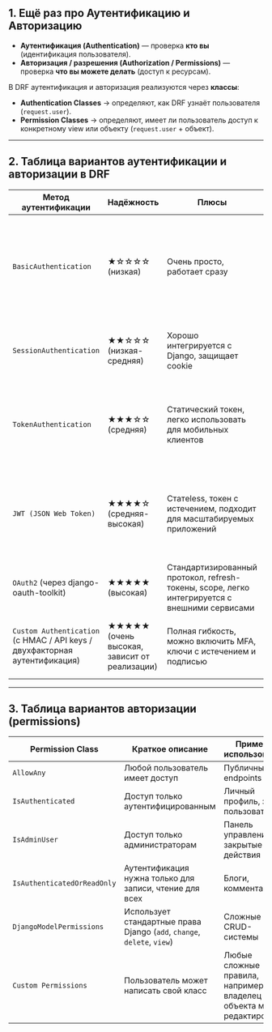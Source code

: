 ## 1. Ещё раз про Аутентификацию и Авторизацию


* **Аутентификация (Authentication)** — проверка **кто вы** (идентификация пользователя).
* **Авторизация / разрешения (Authorization / Permissions)** — проверка **что вы можете делать** (доступ к ресурсам).

В DRF аутентификация и авторизация реализуются через **классы**:

* **Authentication Classes** → определяют, как DRF узнаёт пользователя (`request.user`).
* **Permission Classes** → определяют, имеет ли пользователь доступ к конкретному view или объекту (`request.user` + объект).

---

## 2. Таблица вариантов аутентификации и авторизации в DRF

| Метод аутентификации                                                                | Надёжность                                   | Плюсы                                                                                         | Минусы / Риски                                                                         |
|-------------------------------------------------------------------------------------| -------------------------------------------- | --------------------------------------------------------------------------------------------- | -------------------------------------------------------------------------------------- |
| `BasicAuthentication`                                                               | ★☆☆☆☆ (низкая)                               | Очень просто, работает сразу                                                                  | Пароли передаются в каждом запросе (только HTTPS защищает), легко подделать без HTTPS  |
| `SessionAuthentication`                                                             | ★★☆☆☆ (низкая-средняя)                       | Хорошо интегрируется с Django, защищает cookie                                                | Уязвим к CSRF, не подходит для внешних клиентов / API без cookie                       |
| `TokenAuthentication`                                                               | ★★★☆☆ (средняя)                              | Статический токен, легко использовать для мобильных клиентов                                  | Токен бессрочный, легко украсть, токен нельзя отозвать до ручного удаления             |
| `JWT (JSON Web Token)`                                                              | ★★★★☆ (средняя-высокая)                      | Статeless, токен с истечением, подходит для масштабируемых приложений                         | Токен нельзя легко отозвать до истечения срока, требует HTTPS, нужно проверять подпись |
| `OAuth2` (через django-oauth-toolkit)                                               | ★★★★★ (высокая)                              | Стандартизированный протокол, refresh-токены, scope, легко интегрируется с внешними сервисами | Сложнее настроить, требует понимания протокола                                         |
| `Custom Authentication` <br> (с HMAC / API keys / <br>двухфакторная аутентификация) | ★★★★★ (очень высокая, зависит от реализации) | Полная гибкость, можно включить MFA, ключи с истечением и подписью                            | Требует собственной реализации, сложнее тестировать и поддерживать                     |

---

## 3. Таблица вариантов авторизации (permissions)

| Permission Class            | Краткое описание                                                        | Примеры использования                                                 |
| --------------------------- | ----------------------------------------------------------------------- | --------------------------------------------------------------------- |
| `AllowAny`                  | Любой пользователь имеет доступ                                         | Публичные endpoints                                                   |
| `IsAuthenticated`           | Доступ только аутентифицированным                                       | Личный профиль, заказ пользователя                                    |
| `IsAdminUser`               | Доступ только администраторам                                           | Панель управления, закрытые действия                                  |
| `IsAuthenticatedOrReadOnly` | Аутентификация нужна только для записи, чтение для всех                 | Блоги, комментарии                                                    |
| `DjangoModelPermissions`    | Использует стандартные права Django (`add`, `change`, `delete`, `view`) | Сложные CRUD-системы                                                  |
| `Custom Permissions`        | Пользователь может написать свой класс                                  | Любые сложные правила, например, владелец объекта может редактировать |


